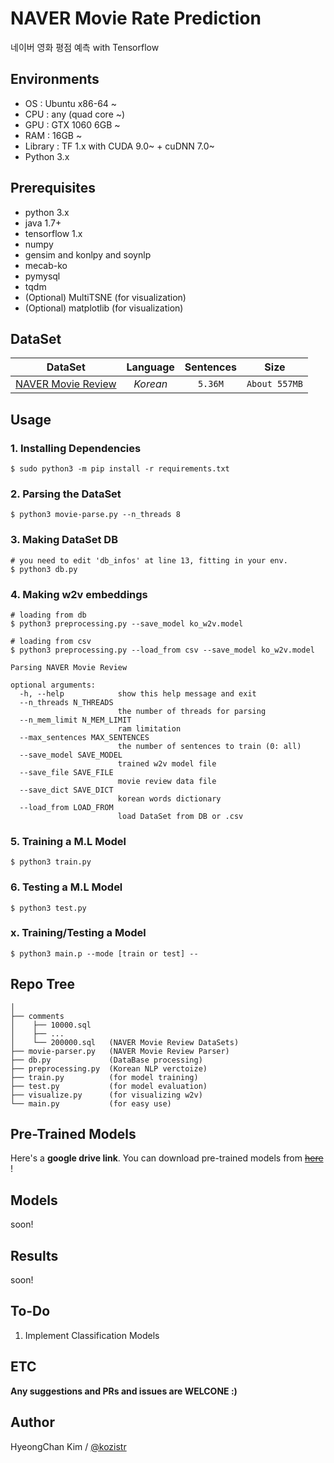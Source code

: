 # NAVER Movie Rate Prediction
네이버 영화 평점 예측 with Tensorflow

## Environments
* OS  : Ubuntu x86-64 ~
* CPU : any (quad core ~)
* GPU : GTX 1060 6GB ~
* RAM : 16GB ~
* Library : TF 1.x with CUDA 9.0~ + cuDNN 7.0~
* Python 3.x

## Prerequisites
* python 3.x
* java 1.7+
* tensorflow 1.x
* numpy
* gensim and konlpy and soynlp
* mecab-ko
* pymysql
* tqdm
* (Optional) MultiTSNE (for visualization)
* (Optional) matplotlib (for visualization)

## DataSet

| DataSet  |  Language  | Sentences | Size |
|:---:|:---:|:---:|:---:|
| [NAVER Movie Review](http://movie.naver.com) | *Korean* | ```5.36M``` | ```About 557MB``` | 

## Usage
### 1. Installing Dependencies
    $ sudo python3 -m pip install -r requirements.txt
### 2. Parsing the DataSet
    $ python3 movie-parse.py --n_threads 8
### 3. Making DataSet DB
    # you need to edit 'db_infos' at line 13, fitting in your env.
    $ python3 db.py
### 4. Making w2v embeddings
    # loading from db
    $ python3 preprocessing.py --save_model ko_w2v.model

    # loading from csv
    $ python3 preprocessing.py --load_from csv --save_model ko_w2v.model
        
    Parsing NAVER Movie Review
    
    optional arguments:
      -h, --help            show this help message and exit
      --n_threads N_THREADS
                            the number of threads for parsing
      --n_mem_limit N_MEM_LIMIT
                            ram limitation
      --max_sentences MAX_SENTENCES
                            the number of sentences to train (0: all)
      --save_model SAVE_MODEL
                            trained w2v model file
      --save_file SAVE_FILE
                            movie review data file
      --save_dict SAVE_DICT
                            korean words dictionary
      --load_from LOAD_FROM
                            load DataSet from DB or .csv
### 5. Training a M.L Model
    $ python3 train.py
### 6. Testing a M.L Model
    $ python3 test.py
### x. Training/Testing a Model
    $ python3 main.p --mode [train or test] --


## Repo Tree
```
│
├── comments
│    ├── 10000.sql
│    ├── ...
│    └── 200000.sql   (NAVER Movie Review DataSets)
├── movie-parser.py   (NAVER Movie Review Parser)
├── db.py             (DataBase processing)
├── preprocessing.py  (Korean NLP verctoize)
├── train.py          (for model training)
├── test.py           (for model evaluation)
├── visualize.py      (for visualizing w2v)
└── main.py           (for easy use)
```

## Pre-Trained Models

Here's a **google drive link**. You can download pre-trained models from [~~here~~]() !

## Models

soon!

## Results

soon!

## To-Do
1. Implement Classification Models

## ETC

**Any suggestions and PRs and issues are WELCONE :)**

## Author
HyeongChan Kim / [@kozistr](http://kozistr.tech)
